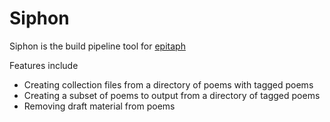 # Siphon

Siphon is the build pipeline tool for [epitaph](https://github.com/indimeco/epitaph)

Features include
* Creating collection files from a directory of poems with tagged poems
* Creating a subset of poems to output from a directory of tagged poems
* Removing draft material from poems